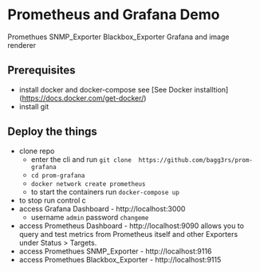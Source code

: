 # Prometheus and Grafana Demo
Promethues SNMP_Exporter Blackbox_Exporter Grafana and image renderer

## Prerequisites
* install docker and docker-compose see [See Docker installtion] (https://docs.docker.com/get-docker/)
* install git
## Deploy the things
* clone repo
  * enter the cli and run `git clone 
https://github.com/bagg3rs/prom-grafana`
  * `cd prom-grafana`
  * `docker network create prometheus`
  * to start the containers run `docker-compose up`
* to stop run control c
* access Grafana Dashboard - http://localhost:3000
  * username `admin` password `changeme`
* access Prometheus Dashboard - http://localhost:9090 allows you to query and test metrics from Prometheus itself and other Exporters under Status > Targets.
* access Promethues SNMP_Exporter - http://localhost:9116
* access Promethues Blackbox_Exporter - http://localhost:9115
